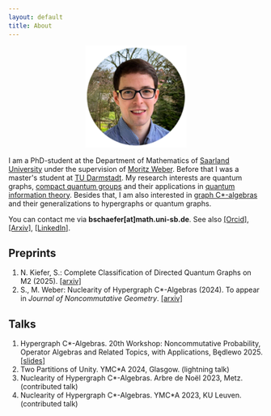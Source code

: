 ```yaml
---
layout: default
title: About
---
```


<p style="text-align: center;"><img src="portrait_circle_frame3.png" alt="Beschreibung" style="width: 200px; height: auto;"></p>


I am a PhD-student at the Department of Mathematics of <a href="https://www.uni-saarland.de/start.html"> Saarland University</a> under the supervision of <a href="https://www.uni-saarland.de/lehrstuhl/weber-moritz/team/moritz-weber.html">Moritz Weber</a>. 
Before that I was a master's student at <a href="https://www.mathematik.tu-darmstadt.de">TU Darmstadt</a>. My research interests are quantum graphs, <a href="https://en.wikipedia.org/wiki/Compact_quantum_group">compact quantum groups</a> and their applications in <a href="https://en.wikipedia.org/wiki/Quantum_information">quantum information theory</a>. Besides that, I am also interested in <a href="https://en.wikipedia.org/wiki/Graph_C*-algebra">graph C\*-algebras</a> and their generalizations to hypergraphs or quantum graphs.

You can contact me via <b>bschaefer[at]math.uni-sb.de</b>. See also <a href="https://orcid.org/0009-0000-4966-7736">[Orcid]</a>, <a href="https://arxiv.org/search/math?query=Schäfer%2C+Björn&searchtype=author&abstracts=show&order=-announced_date_first&size=50">[Arxiv]</a>, <a href="https://www.linkedin.com/in/björn-schäfer-a7a5bb351/">[LinkedIn]</a>.


## Preprints

1. N. Kiefer, S.: Complete Classification of Directed Quantum Graphs on M2 (2025). [[arxiv]](https://arxiv.org/abs/2507.15534)
1. S., M. Weber: Nuclearity of Hypergraph C\*-Algebras (2024). To appear in *Journal of Noncommutative Geometry*. [[arxiv]](https://arxiv.org/abs/2405.10044)

## Talks

1. Hypergraph C*-Algebras. 20th Workshop: Noncommutative Probability, Operator Algebras and Related Topics, with Applications, Będlewo 2025. [[slides]](talks/hypergraph_Bedlewo_2507_handout.pdf)
1. Two Partitions of Unity. YMC\*A 2024, Glasgow. (lightning talk)
2. Nuclearity of Hypergraph C\*-Algebras. Arbre de Noël 2023, Metz. (contributed talk)
3. Nuclearity of Hypergraph C\*-Algebras. YMC\*A 2023, KU Leuven. (contributed talk)

